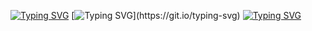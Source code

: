 [![Typing SVG](https://readme-typing-svg.demolab.com?font=Fira+Code&duration=2000&color=3AF738&pause=1000&width=550&repeat=false&lines=Hi+there%2C+I'm+Pimkin+Nikita!%F0%9F%91%8B)](https://git.io/typing-svg)
[![Typing SVG](https://readme-typing-svg.demolab.com?font=Fira+Code&duration=2000&color=3AF738&multiline=true&width=550&repeat=false&height=140&lines=I'm+a+Python+Developer+with+a+strong;+Computer+Science+base.;Now+I'm+learning+GO+and+also+improving;my+general+skills+as+a+Software+Developer.)](https://git.io/typing-svg)
[![Typing SVG](https://readme-typing-svg.demolab.com?font=Fira+Code&duration=2000&repeat=false&color=3AF738&multiline=true&width=550&height=60&lines=You+can+contact+me+by+email;pimkinnikita%40gmail.com)](https://git.io/typing-svg)
<!--

[![Anurag's GitHub stats](https://github-readme-stats.vercel.app/api?username=nikpim)](https://github.com/anuraghazra/github-readme-stats)

**NikPim/NikPim** is a ✨ _special_ ✨ repository because its `README.md` (this file) appears on your GitHub profile.

Here are some ideas to get you started:

- 🔭 I’m currently working on ...
- 🌱 I’m currently learning ...
- 👯 I’m looking to collaborate on ...
- 🤔 I’m looking for help with ...
- 💬 Ask me about ...
- 📫 How to reach me: ...
- 😄 Pronouns: ...
- ⚡ Fun fact: ...
-->
